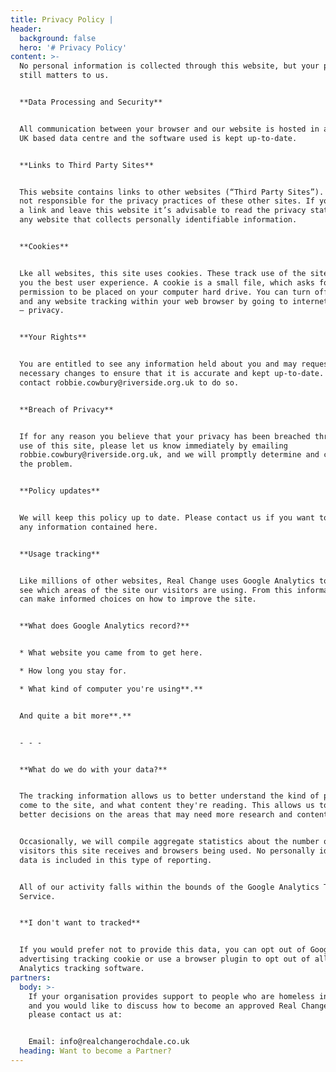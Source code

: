 ```yaml
---
title: Privacy Policy |
header:
  background: false
  hero: '# Privacy Policy'
content: >-
  No personal information is collected through this website, but your privacy
  still matters to us. 


  **Data Processing and Security**


  All communication between your browser and our website is hosted in a secure
  UK based data centre and the software used is kept up-to-date.


  **Links to Third Party Sites**


  This website contains links to other websites (“Third Party Sites”). We are
  not responsible for the privacy practices of these other sites. If you follow
  a link and leave this website it’s advisable to read the privacy statements of
  any website that collects personally identifiable information.


  **Cookies**


  Lke all websites, this site uses cookies. These track use of the site and give
  you the best user experience. A cookie is a small file, which asks for
  permission to be placed on your computer hard drive. You can turn off cookies
  and any website tracking within your web browser by going to internet options
  – privacy.


  **Your Rights**


  You are entitled to see any information held about you and may request any
  necessary changes to ensure that it is accurate and kept up-to-date. Please
  contact robbie.cowbury@riverside.org.uk to do so.


  **Breach of Privacy**


  If for any reason you believe that your privacy has been breached through the
  use of this site, please let us know immediately by emailing
  robbie.cowbury@riverside.org.uk, and we will promptly determine and correct
  the problem.


  **Policy updates**


  We will keep this policy up to date. Please contact us if you want to discuss
  any information contained here.


  **Usage tracking**


  Like millions of other websites, Real Change uses Google Analytics to help us
  see which areas of the site our visitors are using. From this information, we
  can make informed choices on how to improve the site.


  **What does Google Analytics record?**


  * What website you came from to get here.

  * How long you stay for.

  * What kind of computer you're using**.**


  And quite a bit more**.**


  - - -


  **What do we do with your data?**


  The tracking information allows us to better understand the kind of people who
  come to the site, and what content they're reading. This allows us to make
  better decisions on the areas that may need more research and content.


  Occasionally, we will compile aggregate statistics about the number of
  visitors this site receives and browsers being used. No personally identifying
  data is included in this type of reporting.


  All of our activity falls within the bounds of the Google Analytics Terms of
  Service.


  **I don't want to tracked**


  If you would prefer not to provide this data, you can opt out of Google’s
  advertising tracking cookie or use a browser plugin to opt out of all Google
  Analytics tracking software.
partners:
  body: >-
    If your organisation provides support to people who are homeless in Rochdale
    and you would like to discuss how to become an approved Real Change partner,
    please contact us at:


    Email: info@realchangerochdale.co.uk
  heading: Want to become a Partner?
---
```


